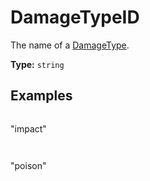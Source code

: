 # DamageTypeID

The name of a [DamageType](prototype:DamageType).

**Type:** `string`

## Examples

```
```
"impact"
```
```

```
```
"poison"
```
```


